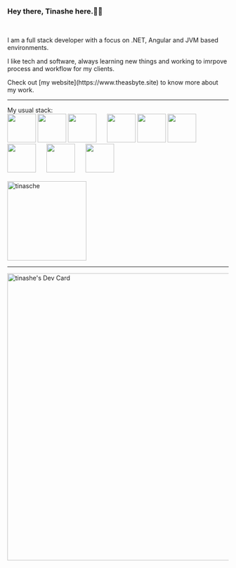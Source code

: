 <h3>Hey there, Tinashe here.✌🏾</h3> <br> 
<p>I am a full stack developer with a focus on .NET, Angular and JVM based environments.</p>
<p>I like tech and software, always learning new things and working to imrpove process and workflow for my clients.</p>
<p>Check out [my website](https://www.theasbyte.site) to know more about my work. </p>
<hr>
My usual stack:
<div>
<!-- <img src="https://cdn.jsdelivr.net/gh/devicons/devicon/icons/azure/azure-original.svg" style="margin-right:20px;" width="65px" />  -->
<!-- <img src="https://cdn.jsdelivr.net/gh/devicons/devicon/icons/kotlin/kotlin-plain.svg" style="margin-right:20px;" width="65px" /> -->
<img src="https://cdn.jsdelivr.net/gh/devicons/devicon/icons/java/java-original.svg" width="65px" /> 
<!-- <img src="https://cdn.jsdelivr.net/gh/devicons/devicon/icons/microsoftsqlserver/microsoftsqlserver-plain-wordmark.svg" style="margin-right:20px;" width="65px"/> -->
<img src="https://cdn.jsdelivr.net/gh/devicons/devicon@latest/icons/amazonwebservices/amazonwebservices-original-wordmark.svg" width="65px" />
<img src="https://cdn.jsdelivr.net/gh/devicons/devicon/icons/androidstudio/androidstudio-original.svg" style="margin-right:20px;" width="65px" />
<img src="https://cdn.jsdelivr.net/gh/devicons/devicon/icons/angularjs/angularjs-plain.svg" width="65px" />
<img src="https://cdn.jsdelivr.net/gh/devicons/devicon@latest/icons/flutter/flutter-original.svg" width="65px" />
<img src="https://cdn.jsdelivr.net/gh/devicons/devicon/icons/dotnetcore/dotnetcore-original.svg" style="margin-right:20px;" width="65px"/>                
<img src="https://cdn.jsdelivr.net/gh/devicons/devicon/icons/postgresql/postgresql-original-wordmark.svg" style="margin-right:20px;" width="65px"/>
<!-- <img src="https://cdn.jsdelivr.net/gh/devicons/devicon@latest/icons/ktor/ktor-plain.svg" style="margin-right:20px;" width="65px" /> -->        
<img src="https://cdn.jsdelivr.net/gh/devicons/devicon/icons/spring/spring-original-wordmark.svg" style="margin-right:20px;" width="65px" /> 
<img src="https://cdn.jsdelivr.net/gh/devicons/devicon/icons/typescript/typescript-original.svg" style="margin-right:20px;" width="65px"/>
<i class="devicon-microsoftsqlserver-plain-wordmark" style="margin-right:20px;" width="65px"></i>       
<br>
<br>
<img height="180em" show_icons=true align="center" src="https://github-readme-stats.vercel.app/api/top-langs?username=tinasche&show_icons=true&locale=en&layout=compact&langs_count=8&theme=slateorange" alt="tinasche"/>
</div>     
<!--<img src="https://img.shields.io/badge/Amazon_AWS-FF9900?style=for-the-badge&logo=amazonaws&logoColor=white"/>
<img src="https://img.shields.io/badge/microsoft%20azure-0089D6?style=for-the-badge&logo=microsoft-azure&logoColor=white"/>-->
<hr>
<a href="https://app.daily.dev/madner"><img src="https://api.daily.dev/devcards/v2/TmLWMYS1ZVIvPO6IPD1xG.png?type=wide&r=i69" width="652" alt="tinashe's Dev Card"/></a>
